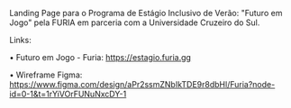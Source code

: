 Landing Page para o Programa de Estágio Inclusivo de Verão: "Futuro em Jogo" pela FURIA em parceria com a Universidade Cruzeiro do Sul.

Links:

• Futuro em Jogo - Furia:
https://estagio.furia.gg

• Wireframe Figma:
https://www.figma.com/design/aPr2ssmZNbIkTDE9r8dbHl/Furia?node-id=0-1&t=1rYiVOrFUNuNxcDY-1
